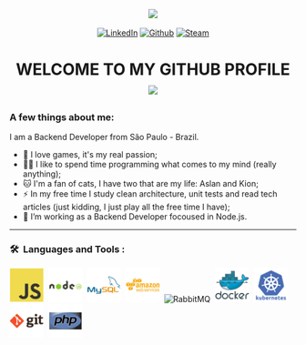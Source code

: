 <!--
**robertoakang/robertoakang** is a ✨ _special_ ✨ repository because its `README.md` (this file) appears on your GitHub profile.

Here are some ideas to get you started:

- 🔭 I’m currently working on ...
- 🌱 I’m currently learning ...
- 👯 I’m looking to collaborate on ...
- 🤔 I’m looking for help with ...
- 💬 Ask me about ...
- 📫 How to reach me: ...
- 😄 Pronouns: ...
- ⚡ Fun fact: ...
-->

<p align="center"><img src="https://media.giphy.com/media/M9gbBd9nbDrOTu1Mqx/giphy.gif" width="100"/></p>

<p align="center">
    <a href="https://www.linkedin.com/in/robertoakang"><img src="https://img.shields.io/badge/LinkedIn-1A1B27?style=for-the-badge&logo=linkedin&logoColor=70A5FD" alt="LinkedIn"></a>
    <a href="https://github.com/robertoakang/"><img src="https://img.shields.io/badge/GitHub-1A1B27?style=for-the-badge&logo=github&logoColor=70A5FD" alt="Github"></a>
    <a href="https://steamcommunity.com/id/zkatsumii/"><img src="https://img.shields.io/badge/Steam-1A1B27?style=for-the-badge&logo=steam&logoColor=70A5FD" alt="Steam"></a>
</p>


<h1 align="center">WELCOME TO MY GITHUB PROFILE   <img src="https://media.giphy.com/media/hvRJCLFzcasrR4ia7z/giphy.gif" width="30px"></h1>

### A few things about me:<br>

I am a Backend Developer from São Paulo - Brazil.

- 👾 I love games, it's my real passion;<br>
- 👨‍💻 I like to spend time programming what comes to my mind (really anything);<br>
- 🐱 I'm a fan of cats, I have two that are my life: Aslan and Kion;<br>
- ⚡ In my free time I study clean architecture, unit tests and read tech articles (just kidding, I just play all the free time I have);<br>
- 🔭 I’m working as a Backend Developer focoused in Node.js.<br>

---

### 🛠 &nbsp;Languages and Tools :
<p>
<img src="https://github.com/devicons/devicon/blob/master/icons/javascript/javascript-original.svg" title="JavaScript" alt="JavaScript" width="60" height="60"/>&nbsp;
<img src="https://github.com/devicons/devicon/blob/master/icons/nodejs/nodejs-original-wordmark.svg" title="NodeJS" alt="NodeJS" width="60" height="60"/>&nbsp;
<img src="https://github.com/devicons/devicon/blob/master/icons/mysql/mysql-original-wordmark.svg" title="MySQL"  alt="MySQL" width="60" height="60"/>&nbsp;
<img src="https://github.com/devicons/devicon/blob/master/icons/amazonwebservices/amazonwebservices-plain-wordmark.svg" title="AWS" alt="AWS" width="60" height="60"/>&nbsp;
<!--<img src="https://github.com/devicons/devicon/tree/master/icons/redis/redis-original-wordmark.svg" title="Redis" alt="Redis" width="60" height="60"/>&nbsp;-->
<img src="https://www.vectorlogo.zone/logos/rabbitmq/rabbitmq-ar21.svg" title="RabbitMQ" alt="RabbitMQ" width="60" height="60"/>&nbsp;
<img src="https://github.com/devicons/devicon/blob/master/icons/docker/docker-original-wordmark.svg" title="Docker" alt="Docker" width="60" height="60"/>&nbsp;
<img src="https://github.com/devicons/devicon/blob/master/icons/kubernetes/kubernetes-plain-wordmark.svg" title="Kubernates" alt="Kubernates" width="60" height="60"/>&nbsp;
<img src="https://github.com/devicons/devicon/blob/master/icons/git/git-original-wordmark.svg" title="Git" **alt="Git" width="60" height="60"/>&nbsp;
<img src="https://github.com/devicons/devicon/blob/master/icons/php/php-original.svg" title="PHP" alt="PHP" width="60" height="60"/>&nbsp;
</p>

